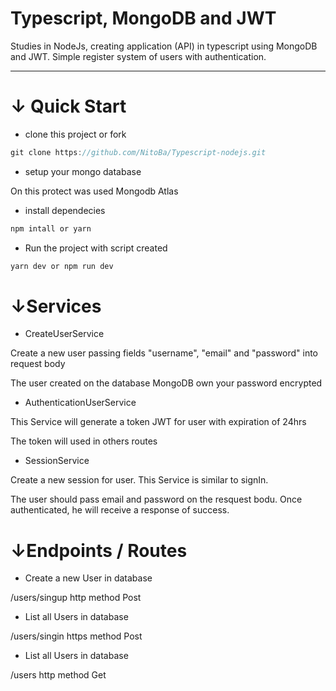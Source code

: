 # Typescript, MongoDB and JWT

Studies in NodeJs, creating application (API) in typescript using MongoDB and JWT. Simple register system of users with authentication.

---

# ↓ Quick Start

- clone this project or fork

```jsx
git clone https://github.com/NitoBa/Typescript-nodejs.git
```

- setup your mongo database

On this protect was used Mongodb Atlas

- install dependecies

```jsx
npm intall or yarn 
```

- Run the project with script created

```jsx
yarn dev or npm run dev
```

# ↓Services

- CreateUserService

Create a new user passing fields "username", "email" and "password" into request body

The user created on the database MongoDB own your password encrypted

- AuthenticationUserService

This Service will generate a token JWT for user with expiration of 24hrs

The token will  used in others routes

- SessionService

Create a new session for user. This Service is similar to signIn.

The user should pass email and password on the resquest bodu. Once authenticated, he will receive a response of success.

# ↓Endpoints / Routes

- Create a new User in database

/users/singup   http method Post

- List all Users in database

/users/singin https method Post

- List all Users in database

/users http method Get
